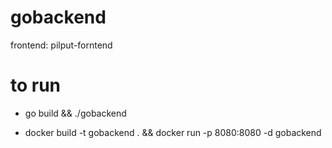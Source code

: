 # gobackend
frontend: pilput-forntend

# to run 


- go build && ./gobackend

- docker build -t gobackend . && docker run -p 8080:8080 -d gobackend
